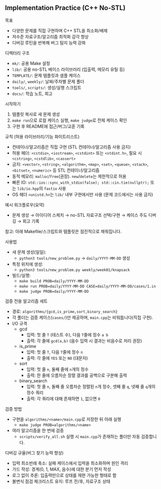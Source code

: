 ## Implementation Practice (C++ No-STL)

목표
- 다양한 문제를 직접 구현하며 C++ STL을 최소화/배제
- 저수준 자료구조/알고리즘 최적화 감각 향상
- 디버깅 루틴을 반복해 버그 탐지 능력 강화

디렉터리 구조
- `mk/`: 공용 Make 설정
- `lib/`: 공용 no-STL 베이스 라이브러리 (입출력, 메모리 유틸 등)
- `TEMPLATE/`: 문제 템플릿과 샘플 케이스
- `daily/`, `weekly/`: 날짜/주차별 문제 폴더
- `tools/`, `scripts/`: 생성/실행 스크립트
- `docs/`: 학습 노트, 회고

시작하기
1) 템플릿 복사로 새 문제 생성
2) `make run`으로 로컬 케이스 실행, `make judge`로 전체 케이스 확인
3) 구현 후 README에 접근/버그/교훈 기록

규칙 (허용 라이브러리/기능 화이트리스트)
- 컨테이너/알고리즘은 직접 구현 (STL 컨테이너/알고리즘 사용 금지)
- 허용 헤더: `<cstdio>`, `<iostream>`, `<cstdint>` 또는 `<stdint.h>`, 필요 시 `<cstring>`, `<cstdlib>`, `<cassert>`
- 금지: `<vector>`, `<string>`, `<algorithm>`, `<map>`, `<set>`, `<queue>`, `<stack>`, `<bitset>`, `<numeric>` 등 STL 컨테이너/알고리즘
- 동적 메모리: `malloc`/`free`(권장). `new`/`delete`는 제한적으로 허용
- 빠른 IO: `std::ios::sync_with_stdio(false); std::cin.tie(nullptr);` 또는 `lib/io.hpp`의 `fastio` 사용
- OS 헤더 `<unistd.h>`는 `lib/` 내부 구현에서만 사용 (문제 코드에서는 사용 금지)

예시 워크플로우(요약)
- 문제 생성 → 아이디어 스케치 → no-STL 자료구조 선택/구현 → 케이스 주도 디버깅 → 회고 기록

참고: 아래 Makefile/스크립트와 템플릿은 점진적으로 채워집니다.

사용법
- 새 문제 생성(일일):
  - `python3 tools/new_problem.py` → `daily/YYYY-MM-DD` 생성
- 특정 위치에 생성:
  - `python3 tools/new_problem.py weekly/week01/knapsack`
- 빌드/실행:
  - `make build PROB=daily/YYYY-MM-DD`
  - `make run PROB=daily/YYYY-MM-DD CASE=daily/YYYY-MM-DD/cases/1.in`
  - `make judge PROB=daily/YYYY-MM-DD`

검증 전용 알고리즘 세트
- 경로: `algorithms/{gcd,is_prime,sort,binary_search}`
- 각 폴더는 검증 케이스(`cases/`)만 제공하며, `main.cpp`는 비워둡니다(직접 구현).
- I/O 규격
  - gcd
    - 입력: 첫 줄 `T` (테스트 수), 다음 `T`줄에 정수 `a b`
    - 출력: 각 줄에 `gcd(a,b)` (음수 입력 시 결과는 비음수로 처리 권장)
  - is_prime
    - 입력: 첫 줄 `T`, 다음 `T`줄에 정수 `n`
    - 출력: 각 줄에 `YES` 또는 `NO` (대문자)
  - sort
    - 입력: 첫 줄 `n`, 둘째 줄에 `n`개의 정수
    - 출력: 한 줄에 오름차순 정렬 결과를 공백으로 구분해 출력
  - binary_search
    - 입력: 첫 줄 `n`, 둘째 줄 오름차순 정렬된 `n`개 정수, 셋째 줄 `q`, 넷째 줄 `q`개의 정수 쿼리
    - 출력: 각 쿼리에 대해 존재하면 `1`, 없으면 `0`

검증 방법
- 구현을 `algorithms/<name>/main.cpp`로 저장한 뒤 아래 실행
  - `make judge PROB=algorithms/<name>`
- 여러 알고리즘을 한 번에 검증
  - `scripts/verify_all.sh` 실행 시 `main.cpp`가 존재하는 폴더만 자동 검증합니다.

디버깅 규율(버그 찾기 능력 향상)
- 입력 최소반례 축소: 실패 케이스에서 입력을 최소화하며 원인 격리
- 가드 작성: 경계(0, 1, MAX, 음수)에 대한 분기 먼저 작성
- 로그 없이 추론: 입출력만으로 상태를 재현 가능한 형태로 함
- 불변식 점검 체크리스트 유지: 루프 전/후, 자료구조 상태